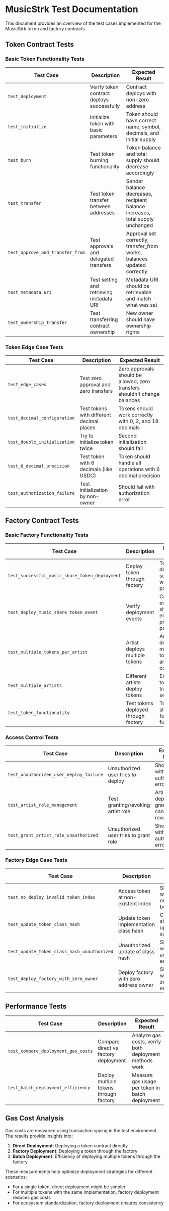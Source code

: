 # MusicStrk Test Documentation

This document provides an overview of the test cases implemented for the MusicStrk token and factory contracts.

## Token Contract Tests

### Basic Token Functionality Tests

| Test Case | Description | Expected Result |
|-----------|-------------|-----------------|
| `test_deployment` | Verify token contract deploys successfully | Contract deploys with non-zero address |
| `test_initialize` | Initialize token with basic parameters | Token should have correct name, symbol, decimals, and initial supply |
| `test_burn` | Test token burning functionality | Token balance and total supply should decrease accordingly |
| `test_transfer` | Test token transfer between addresses | Sender balance decreases, recipient balance increases, total supply unchanged |
| `test_approve_and_transfer_from` | Test approvals and delegated transfers | Approval set correctly, transfer_from works, balances updated correctly |
| `test_metadata_uri` | Test setting and retrieving metadata URI | Metadata URI should be retrievable and match what was set |
| `test_ownership_transfer` | Test transferring contract ownership | New owner should have ownership rights |

### Token Edge Case Tests

| Test Case | Description | Expected Result |
|-----------|-------------|-----------------|
| `test_edge_cases` | Test zero approval and zero transfers | Zero approvals should be allowed, zero transfers shouldn't change balances |
| `test_decimal_configuration` | Test tokens with different decimal places | Tokens should work correctly with 0, 2, and 18 decimals |
| `test_double_initialization` | Try to initialize token twice | Second initialization should fail |
| `test_6_decimal_precision` | Test token with 6 decimals (like USDC) | Token should handle all operations with 6 decimal precision |
| `test_authorization_failure` | Test initialization by non-owner | Should fail with authorization error |

## Factory Contract Tests

### Basic Factory Functionality Tests

| Test Case | Description | Expected Result |
|-----------|-------------|-----------------|
| `test_successful_music_share_token_deployment` | Deploy token through factory | Token deploys successfully with correct parameters |
| `test_deploy_music_share_token_event` | Verify deployment events | Correct event should be emitted with proper parameters |
| `test_multiple_tokens_per_artist` | Artist deploys multiple tokens | Artist can deploy multiple tokens, all are tracked correctly |
| `test_multiple_artists` | Different artists deploy tokens | Each artist's tokens are tracked separately |
| `test_token_functionality` | Test tokens deployed through factory | Tokens should have full ERC20 functionality |

### Access Control Tests

| Test Case | Description | Expected Result |
|-----------|-------------|-----------------|
| `test_unauthorized_user_deploy_failure` | Unauthorized user tries to deploy | Should fail with authorization error |
| `test_artist_role_management` | Test granting/revoking artist role | Artist can deploy when granted role, can't when revoked |
| `test_grant_artist_role_unauthorized` | Unauthorized user tries to grant role | Should fail with authorization error |

### Factory Edge Case Tests

| Test Case | Description | Expected Result |
|-----------|-------------|-----------------|
| `test_no_deploy_invalid_token_index` | Access token at non-existent index | Should fail with index out of bounds error |
| `test_update_token_class_hash` | Update token implementation class hash | Class hash should update successfully |
| `test_update_token_class_hash_unauthorized` | Unauthorized update of class hash | Should fail with authorization error |
| `test_deploy_factory_with_zero_owner` | Deploy factory with zero address owner | Should fail with owner zero address error |

## Performance Tests

| Test Case | Description | Expected Result |
|-----------|-------------|-----------------|
| `test_compare_deployment_gas_costs` | Compare direct vs factory deployment | Analyze gas costs, verify both deployment methods work |
| `test_batch_deployment_efficiency` | Deploy multiple tokens through factory | Measure gas usage per token in batch deployment |

## Gas Cost Analysis

Gas costs are measured using transaction spying in the test environment. The results provide insights into:

1. **Direct Deployment**: Deploying a token contract directly
2. **Factory Deployment**: Deploying a token through the factory
3. **Batch Deployment**: Efficiency of deploying multiple tokens through the factory

These measurements help optimize deployment strategies for different scenarios:

- For a single token, direct deployment might be simpler
- For multiple tokens with the same implementation, factory deployment reduces gas costs
- For ecosystem standardization, factory deployment ensures consistency
